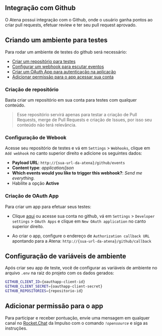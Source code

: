 ## Integração com Github
O Atena possui integração com o Github, onde o usuário ganha pontos ao criar pull requests, efetuar review e ter seu pull request aprovado.

## Criando um ambiente para testes
Para rodar um ambiente de testes do github será necessário:
- [Criar um repositório para testes](#criacao-de-repositorio)
- [Configurar um webhook para escutar eventos](#configuracao-de-webhook)
- [Criar um OAuth App para autenticação na aplicação](#criacao-de-oauth-app)
- [Adicionar permissão para o app acessar sua conta](#adicionar-permissao-para-o-app)

### Criação de repositório
Basta criar um repositório em sua conta para testes com qualquer conteúdo.

> Esse repositório servirá apenas para testar a criação de Pull Requests, merge de Pull Requests e criação de Issues, por isso seu conteúdo não terá relevância.

### Configuração de Webook
Acesse seu repositório de testes e vá em `Settings` > `Webhooks`, clique em `Add webhook` no canto superior direito e adicione os seguintes dados:
  - **Payload URL**: `http://{sua-url-da-atena}/github/events`
  - **Content type**: *application/json*
  - **Which events would you like to trigger this webhook?**: *Send me everything.*
  - Habilite a opção **Active**

### Criação de OAuth App
Para criar um app para efetuar seus testes:
- Clique [aqui](https://github.com/settings/applications/new) ou acesse sua conta no github, vá em `Settings` > `Developer settings` > `OAuth Apps` e clique em `New OAuth application` no canto superior direito.

- Ao criar o app, configure o endereço de `Authorization callback URL` apontando para a Atena: `http://{sua-url-da-atena}/github/callback`

## Configuração de variáveis de ambiente
Após criar seu app de teste, você de configurar as variáveis de ambiente no arquivo `.env` na raiz do projeto com os dados gerados:

```sh
GITHUB_CLIENT_ID={oauthapp-client-id}
GITHUB_CLIENT_SECRET={oauthapp-client-secret}
GITHUB_REPOSITORIES={repositorio-id}
```

## Adicionar permissão para o app
Para participar e receber pontuação, envie uma mensagem em qualquer canal no [Rocket.Chat](staging.chat.impulso.network) da Impulso com o comando *`!opensource`* e siga as instruções.

